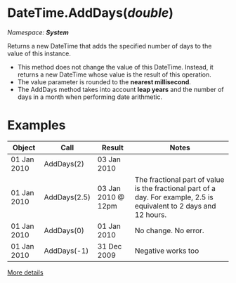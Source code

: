 # DateTime.AddDays(*double*)
*Namespace: **System***

Returns a new DateTime that adds the specified number of days to the value of this instance.
- This method does not change the value of this DateTime. Instead, it returns a new DateTime whose value is the result of this operation.
- The value parameter is rounded to the **nearest millisecond**.
- The AddDays method takes into account **leap years** and the number of days in a month when performing date arithmetic.

# Examples

|Object|Call|Result|Notes|
|---|---|---|---|
| 01 Jan 2010  | AddDays(2)  | 03 Jan 2010|
| 01 Jan 2010  | AddDays(2.5)  | 03 Jan 2010 @ 12pm| The fractional part of value is the fractional part of a day. For example, 2.5 is equivalent to 2 days and 12 hours.|
| 01 Jan 2010  | AddDays(0)  | 01 Jan 2010| No change. No error.|
| 01 Jan 2010  | AddDays(-1)  | 31 Dec 2009| Negative works too|

[More details](https://docs.microsoft.com/en-us/dotnet/api/system.datetime.adddays)
